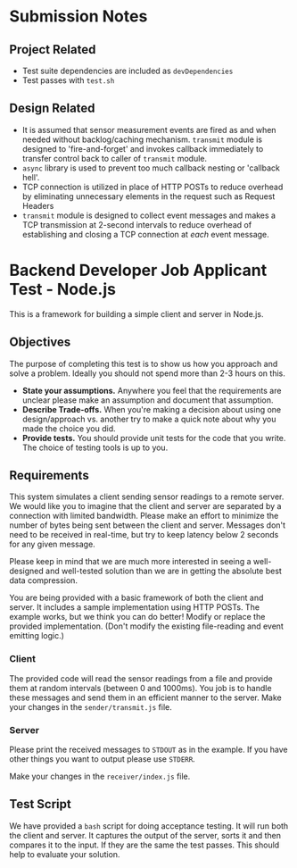 # Submission Notes

## Project Related
- Test suite dependencies are included as `devDependencies`
- Test passes with `test.sh`

## Design Related
- It is assumed that sensor measurement events are fired as and when needed without backlog/caching mechanism. `transmit` module is designed to 'fire-and-forget' and invokes callback immediately to transfer control back to caller of `transmit` module.
- `async` library is used to prevent too much callback nesting or 'callback hell'.
- TCP connection is utilized in place of HTTP POSTs to reduce overhead by eliminating unnecessary elements in the request such as Request Headers
- `transmit` module is designed to collect event messages and makes a TCP transmission at 2-second intervals to reduce overhead of establishing and closing a TCP connection at *each* event message.

# Backend Developer Job Applicant Test - Node.js

This is a framework for building a simple client and server in Node.js.  

## Objectives

The purpose of completing this test is to show us how you approach and solve a problem.  Ideally
you should not spend more than 2-3 hours on this.

- **State your assumptions.**  Anywhere you feel that the requirements are unclear please make
an assumption and document that assumption.
- **Describe Trade-offs.** When you're making a decision about using one design/approach vs. another
try to make a quick note about why you made the choice you did.
- **Provide tests.**  You should provide unit tests for the code that you write.  The choice of
testing tools is up to you.


## Requirements

This system simulates a client sending sensor readings to a remote server.  We would like you
to imagine that the client and server are separated by a connection with limited bandwidth.  Please
make an effort to minimize the number of bytes being sent between the client and server.  Messages
don't need to be received in real-time, but try to keep latency below 2 seconds for any given
message.

Please keep in mind that we are much more interested in seeing a well-designed and well-tested
solution than we are in getting the absolute best data compression.  

You are being provided with a basic framework of both the client and server.  It includes a sample
implementation using HTTP POSTs.  The example works, but we think you can do better!  Modify or
replace the provided implementation.  (Don't modify the existing file-reading and event emitting
logic.)

### Client

The provided code will read the sensor readings from a file and provide them at random intervals
(between 0 and 1000ms).  You job is to handle these messages and send them in an efficient manner
to the server.  Make your changes in the `sender/transmit.js` file.

### Server

Please print the received messages to `STDOUT` as in the example.  If you have other things you want
to output please use `STDERR`.

Make your changes in the `receiver/index.js` file.

## Test Script

We have provided a `bash` script for doing acceptance testing.  It will run both the client and
server.  It captures the output of the server, sorts it and then compares it to the input.  If they
are the same the test passes.  This should help to evaluate your solution.
